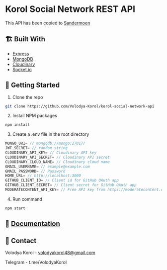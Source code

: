 # Korol Social Network REST API

This API has been copied to [Sandermoen](https://github.com/Sandermoen/instaclone)

## 🏗️ Built With

- [Express](https://github.com/expressjs/express)
- [MongoDB](https://github.com/Automattic/mongoose)
- [Cloudinary](https://cloudinary.com/)
- [Socket.io](https://github.com/socketio/socket.io)

## 🚀 Getting Started

1. Clone the repo

```bash
git clone https://github.com/Volodya-Korol/korol-social-network-api
```

2. Install NPM packages

```bash
npm install
```

3. Create a .env file in the root directory

```javascript
MONGO_URI= // mongodb://mongo:27017/
JWT_SECRET= // random string
CLOUDINARY_API_KEY= // Cloudinary API key
CLOUDINARY_API_SECRET= // Cloudinary API secret
CLOUDINARY_CLOUD_NAME= // Cloudinary cloud name
GMAIL_USERNAME= // example@example.com
GMAIL_PASSWORD= // Password
HOME_URL= // http://localhost:3000
GITHUB_CLIENT_ID= // Client id for GitHub OAuth app
GITHUB_CLIENT_SECRET= // Client secret for GitHub OAuth app
MODERATECONTENT_API_KEY= // Free API key from https://moderatecontent.com
```

4. Run command

```bash
npm start
```

## 📝 [Documentation](./Documentation.md#auth)

## 🤙 Contact

Volodya Korol - volodyakorol48@gmail.com

Telegram - t.me/VolodyaKorol
